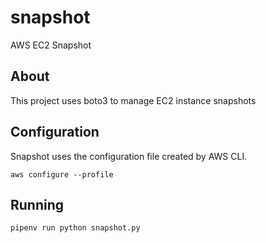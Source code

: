 # snapshot
AWS EC2 Snapshot

## About

This project uses boto3 to manage EC2 instance snapshots

## Configuration

Snapshot uses the configuration file created by AWS CLI.

`aws configure --profile`

## Running 

`pipenv run python snapshot.py`
